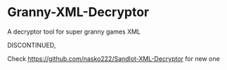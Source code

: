 # Granny-XML-Decryptor
A decryptor tool for super granny games XML


DISCONTINUED,

Check https://github.com/nasko222/Sandlot-XML-Decryptor for new one

